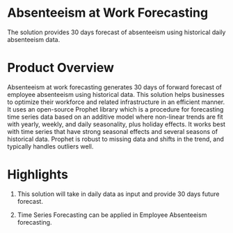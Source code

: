 # Absenteeism at Work Forecasting
The solution provides 30 days forecast of absenteeism using historical daily absenteeism data.

# Product Overview
Absenteeism at work forecasting generates 30 days of forward forecast of employee absenteeism using historical data. This solution helps businesses to optimize their workforce and related infrastructure in an efficient manner. It uses an open-source Prophet library which is a procedure for forecasting time series data based on an additive model where non-linear trends are fit with yearly, weekly, and daily seasonality, plus holiday effects. It works best with time series that have strong seasonal effects and several seasons of historical data. Prophet is robust to missing data and shifts in the trend, and typically handles outliers well.

# Highlights
1. This solution will take in daily data as input and provide 30 days future forecast.

2. Time Series Forecasting can be applied in Employee Absenteeism forecasting.
